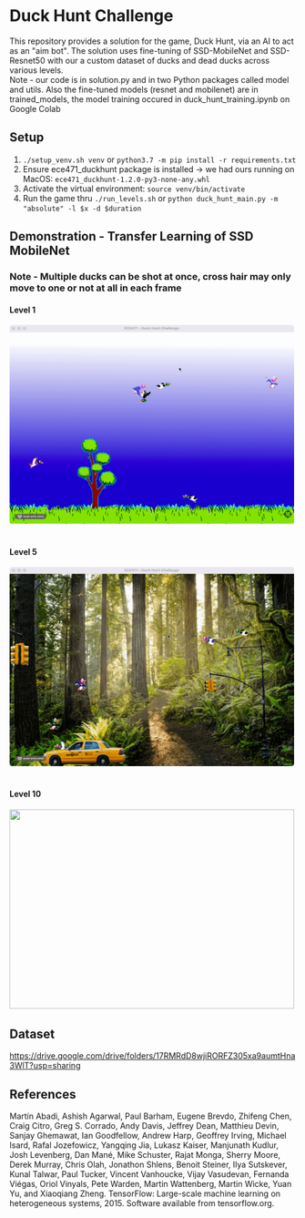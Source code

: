 # Duck Hunt Challenge
This repository provides a solution for the game, Duck Hunt, via an AI to act as an "aim bot". The solution uses fine-tuning of SSD-MobileNet and SSD-Resnet50 with our a custom dataset of ducks and dead ducks across various levels. 
<br>
Note - our code is in solution.py and in two Python packages called model and utils. Also the fine-tuned
models (resnet and mobilenet) are in trained_models, the model training occured in duck_hunt_training.ipynb on Google Colab 
## Setup
1. `./setup_venv.sh venv` or `python3.7 -m pip install -r requirements.txt`
2. Ensure ece471_duckhunt package is installed -> we had ours running on MacOS: `ece471_duckhunt-1.2.0-py3-none-any.whl`
3. Activate the virtual environment: `source venv/bin/activate`
3. Run the game thru `./run_levels.sh` or `python duck_hunt_main.py -m "absolute" -l $x -d $duration` 


## Demonstration - Transfer Learning of SSD MobileNet
### Note - Multiple ducks can be shot at once, cross hair may only move to one or not at all in each frame
#### Level 1
<img src="./static/solutionlevel1.gif" width="500" height="350" />
<br>
<br>

#### Level 5
<img src="./static/solutionlevel5.gif" width="500" height="350" />
<br>
<br>

#### Level 10
<img src="./static/solutionlevel10.gif" width="500" height="350" />

## Dataset
https://drive.google.com/drive/folders/17RMRdD8wjiRORFZ305xa9aumtHna3WlT?usp=sharing


## References

Martín Abadi, Ashish Agarwal, Paul Barham, Eugene Brevdo,
Zhifeng Chen, Craig Citro, Greg S. Corrado, Andy Davis,
Jeffrey Dean, Matthieu Devin, Sanjay Ghemawat, Ian Goodfellow,
Andrew Harp, Geoffrey Irving, Michael Isard, Rafal Jozefowicz, Yangqing Jia,
Lukasz Kaiser, Manjunath Kudlur, Josh Levenberg, Dan Mané, Mike Schuster,
Rajat Monga, Sherry Moore, Derek Murray, Chris Olah, Jonathon Shlens,
Benoit Steiner, Ilya Sutskever, Kunal Talwar, Paul Tucker,
Vincent Vanhoucke, Vijay Vasudevan, Fernanda Viégas,
Oriol Vinyals, Pete Warden, Martin Wattenberg, Martin Wicke,
Yuan Yu, and Xiaoqiang Zheng.
TensorFlow: Large-scale machine learning on heterogeneous systems,
2015. Software available from tensorflow.org.


